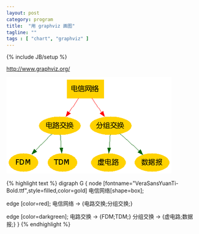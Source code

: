 ```yaml
---
layout: post
category: program
title:  "用 graphviz 画图"
tagline: ""
tags : [ "chart", "graphviz" ] 
---
```

{% include JB/setup %}

http://www.graphviz.org/

![graphviz](/assets/posts/graphviz.png)

{% highlight text %}
digraph G {
node [fontname="VeraSansYuanTi-Bold.ttf",style=filled,color=gold] 电信网络[shape=box];

edge [color=red];
电信网络 -> {电路交换;分组交换;}

edge [color=darkgreen];
电路交换 -> {FDM;TDM;}
分组交换 -> {虚电路;数据报;}
} 
{% endhighlight %}
